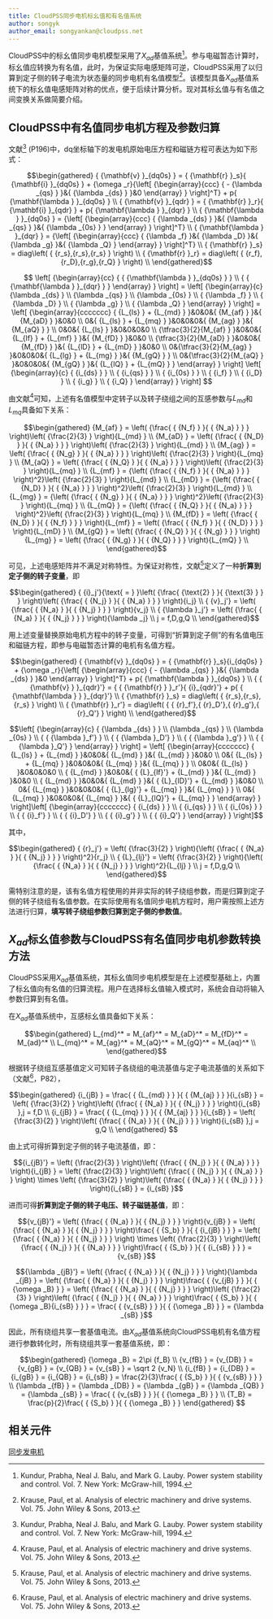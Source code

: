 ```yaml
---
title: CloudPSS同步电机标幺值和有名值系统
author: songyk
author_email: songyankan@cloudpss.net
---
```


CloudPSS中的标幺值同步电机模型采用了$X_{ad}$基值系统[^Kundur]。参与电磁暂态计算时，标幺值应转换为有名值，此时，为保证实际电感矩阵可逆，CloudPSS采用了以归算到定子侧的转子电流为状态量的同步电机有名值模型[^Krause]。该模型具备$X_{ad}$基值系统下的标幺值电感矩阵对称的优点，便于后续计算分析。现对其标幺值与有名值之间变换关系做简要介绍。


## CloudPSS中有名值同步电机方程及参数归算

文献[^Kundur] (P196)中，dq坐标轴下的发电机原始电压方程和磁链方程可表达为如下形式：

$$\begin{gathered}
  { {\mathbf{v} }_{dq0s} } = { {\mathbf{r} }_s}{ {\mathbf{i} }_{dq0s} } + {\omega _r}{\left[ {\begin{array}{ccc}
  { - {\lambda _{qs} } }&{ {\lambda _{ds} } }&0 
\end{array} } \right]^T} + p{ {\mathbf{\lambda } }_{dq0s} } \\ 
  { {\mathbf{v} }_{qdr} } = { {\mathbf{r} }_r}{ {\mathbf{i} }_{qdr} } + p{ {\mathbf{\lambda } }_{dqr} } \\ 
  { {\mathbf{\lambda } }_{dq0s} } = {\left[ {\begin{array}{ccc}
  { {\lambda _{ds} } }&{ {\lambda _{qs} } }&{ {\lambda _{0s} } } 
\end{array} } \right]^T} \\ 
  { {\mathbf{\lambda } }_{dqr} } = {\left[ {\begin{array}{ccc}
  { {\lambda _f} }&{ {\lambda _D} }&{ {\lambda _g} }&{ {\lambda _Q} } 
\end{array} } \right]^T} \\ 
  { {\mathbf{r} }_s} = diag\left( { {r_s},{r_s},{r_s} } \right) \\ 
  { {\mathbf{r} }_r} = diag\left( { {r_f},{r_D},{r_g},{r_Q} } \right) \\ 
\end{gathered}$$

$$
\left[
  {\begin{array}{cc}
  { { {\mathbf{\lambda } }_{dq0s} } } \\ 
  { { {\mathbf{\lambda } }_{dqr} } } 
  \end{array} }
\right] = \left[
  {\begin{array}{c}
    {\lambda _{ds} } \\ 
    {\lambda _{qs} } \\
    {\lambda _{0s} } \\ 
    { {\lambda _f} } \\ 
    { {\lambda _D} } \\ 
    { {\lambda _g} } \\ 
    { {\lambda _Q} } 
  \end{array} }
\right] = \left[
  {\begin{array}{ccccccc}
    { {L_{ls} } + {L_{md} } }&0&0&{ {M_{af} } }&{ {M_{aD} } }&0&0 \\ 
    0&{ {L_{ls} } + {L_{mq} } }&0&0&0&{ {M_{ag} } }&{ {M_{aQ} } } \\ 
    0&0&{ {L_{ls} } }&0&0&0&0 \\ 
    {\tfrac{3}{2}{M_{af} } }&0&0&{ {L_{lf} } + {L_{mf} } }&{ {M_{fD} } }&0&0 \\ 
    {\tfrac{3}{2}{M_{aD} } }&0&0&{ {M_{fD} } }&{ {L_{lD} } + {L_{mD} } }&0&0 \\ 
    0&{\tfrac{3}{2}{M_{ag} } }&0&0&0&{ {L_{lg} } + {L_{mg} } }&{ {M_{gQ} } } \\ 
    0&{\tfrac{3}{2}{M_{aQ} } }&0&0&0&{ {M_{gQ} } }&{ {L_{lQ} } + {L_{mQ} } } 
  \end{array} }
\right] \left[
  {\begin{array}{c}
    { {i_{ds} } } \\ 
    { {i_{qs} } } \\ 
    { {i_{0s} } } \\ 
    { {i_f} } \\ 
    { {i_D} } \\ 
    { {i_g} } \\ 
    { {i_Q} } 
  \end{array} }
\right]
$$

由文献[^Krause]可知，上述有名值模型中定转子以及转子绕组之间的互感参数与$L_{md}$和$L_{mq}$具备如下关系：

$$\begin{gathered}
  {M_{af} } = \left( {\frac{ { {N_f} } }{ { {N_a} } } } \right)\left( {\frac{2}{3} } \right){L_{md} } \\ 
  {M_{aD} } = \left( {\frac{ { {N_D} } }{ { {N_a} } } } \right)\left( {\frac{2}{3} } \right){L_{md} } \\ 
  {M_{ag} } = \left( {\frac{ { {N_g} } }{ { {N_a} } } } \right)\left( {\frac{2}{3} } \right){L_{mq} } \\ 
  {M_{aQ} } = \left( {\frac{ { {N_Q} } }{ { {N_a} } } } \right)\left( {\frac{2}{3} } \right){L_{mq} } \\ 
  {L_{mf} } = {\left( {\frac{ { {N_f} } }{ { {N_a} } } } \right)^2}\left( {\frac{2}{3} } \right){L_{md} } \\ 
  {L_{mD} } = {\left( {\frac{ { {N_D} } }{ { {N_a} } } } \right)^2}\left( {\frac{2}{3} } \right){L_{md} } \\ 
  {L_{mg} } = {\left( {\frac{ { {N_g} } }{ { {N_a} } } } \right)^2}\left( {\frac{2}{3} } \right){L_{mq} } \\ 
  {L_{mQ} } = {\left( {\frac{ { {N_Q} } }{ { {N_a} } } } \right)^2}\left( {\frac{2}{3} } \right){L_{mq} } \\ 
  {M_{fD} } = \left( {\frac{ { {N_D} } }{ { {N_f} } } } \right){L_{mf} } = \left( {\frac{ { {N_f} } }{ { {N_D} } } } \right){L_{mD} } \\ 
  {M_{gQ} } = \left( {\frac{ { {N_Q} } }{ { {N_g} } } } \right){L_{mg} } = \left( {\frac{ { {N_g} } }{ { {N_Q} } } } \right){L_{mQ} } \\ 
\end{gathered}$$

可见，上述电感矩阵并不满足对称特性。为保证对称性，文献[^Krause]定义了一种**折算到定子侧的转子变量**，即

$$\begin{gathered}
  { {i}_j'}{\text{ = } }\left( {\frac{ {\text{2} } }{ {\text{3} } } } \right)\left( {\frac{ { {N_j} } }{ { {N_a} } } } \right){i_j} \\ 
  { {v}_j'} = \left( {\frac{ { {N_a} } }{ { {N_j} } } } \right){v_j} \\ 
  { {\lambda }_j'} = \left( {\frac{ { {N_a} } }{ { {N_j} } } } \right){\lambda _j} \\ 
  j = f,D,g,Q \\ 
\end{gathered}$$

用上述变量替换原始电机方程中的转子变量，可得到“折算到定子侧”的有名值电压和磁链方程，即参与电磁暂态计算的电机有名值方程。

$$\begin{gathered}
  { {\mathbf{v} }_{dq0s} } = { {\mathbf{r} }_s}{i_{dq0s} } + {\omega _r}{\left[ {\begin{array}{ccc}
  { - {\lambda _{qs} } }&{ {\lambda _{ds} } }&0 
\end{array} } \right]^T} + p{ {\mathbf{\lambda } }_{dq0s} } \\ 
  { { {\mathbf{v} } }_{qdr}'} = { { {\mathbf{r} } }_r'}{ {i}_{qdr}'} + p{ { {\mathbf{\lambda } } }_{dqr}'} \\ 
  { {\mathbf{r} }_s} = diag\left( { {r_s},{r_s},{r_s} } \right) \\ 
  { {\mathbf{r} }_r'} = diag\left( { { {r}_f'},{ {r}_D'},{ {r}_g'},{ {r}_Q'} } \right) \\ 
\end{gathered}$$

$$\left[
  {\begin{array}{c}
    { {\lambda _{ds} } } \\
    {\lambda _{qs} } \\
    {\lambda _{0s} } \\
    { { {\lambda }_f'} } \\ 
    { { {\lambda }_D'} } \\ 
    { { {\lambda }_g'} } \\ 
    { { {\lambda }_Q'} } 
  \end{array} }
\right] = \left[
  {\begin{array}{ccccccc}
    { {L_{ls} } + {L_{md} } }&0&0&{ {L_{md} } }&{ {L_{md} } }&0&0 \\ 
    0&{ {L_{ls} } + {L_{mq} } }&0&0&0&{ {L_{mq} } }&{ {L_{mq} } } \\ 
    0&0&{ {L_{ls} } }&0&0&0&0 \\ 
    { {L_{md} } }&0&0&{ { {L}_{lf}'} + {L_{md} } }&{ {L_{md} } }&0&0 \\ 
    { {L_{md} } }&0&0&{ {L_{md} } }&{ { {L}_{lD}'} + {L_{md} } }&0&0 \\ 
    0&{ {L_{mq} } }&0&0&0&{ { {L}_{lg}'} + {L_{mq} } }&{ {L_{mq} } } \\ 
    0&{ {L_{mq} } }&0&0&0&{ {L_{mq} } }&{ { {L}_{lQ}'} + {L_{mq} } } 
\end{array} } \right]\left[ {\begin{array}{ccccccc}
  { {i_{ds} } } \\ 
  { {i_{qs} } } \\ 
  { {i_{0s} } } \\ 
  { { {i}_f'} } \\ 
  { { {i}_D'} } \\ 
  { { {i}_g'} } \\ 
  { { {i}_Q'} } 
\end{array} } \right]$$

其中，

$$\begin{gathered}
  { {r}_j'} = \left( {\frac{3}{2} } \right){\left( {\frac{ { {N_a} } }{ { {N_j} } } } \right)^2}{r_j} \\ 
  { {L}_{lj}'} = \left( {\frac{3}{2} } \right){\left( {\frac{ { {N_a} } }{ { {N_j} } } } \right)^2}{L_{lj} } \\ 
  j = f,D,g,Q \\ 
\end{gathered}$$

需特别注意的是，该有名值方程使用的并非实际的转子绕组参数，而是归算到定子侧的转子绕组有名值参数。在实际使用有名值同步电机方程时，用户需按照上述方法进行归算，**填写转子绕组参数归算到定子侧的参数值**。

## $X_{ad}$标幺值参数与CloudPSS有名值同步电机参数转换方法

CloudPSS采用$X_{ad}$基值系统，其标幺值同步电机模型是在上述模型基础上，内置了标幺值向有名值的归算流程。用户在选择标幺值输入模式时，系统会自动将输入参数归算到有名值。

在$X_{ad}$基值系统中，互感标幺值具备如下关系：

$$\begin{gathered}
  L_{md}^* = M_{af}^* = M_{aD}^* = M_{fD}^* = M_{ad}^* \\
  L_{mq}^* = M_{ag}^* = M_{aQ}^* = M_{gQ}^* = M_{aq}^* \\ 
\end{gathered}$$

根据转子绕组互感基值定义可知转子各绕组的电流基值与定子电流基值的关系如下（文献[^Krause]，P82），

$$\begin{gathered}
  {i_{jB} } = \frac{ { {L_{md} } } }{ { {M_{aj} } } }{i_{sB} } = \left( {\frac{3}{2} } \right)\left( {\frac{ { {N_a} } }{ { {N_j} } } } \right){i_{sB} },j = f,D \\
  {i_{jB} } = \frac{ { {L_{mq} } } }{ { {M_{aj} } } }{i_{sB} } = \left( {\frac{3}{2} } \right)\left( {\frac{ { {N_a} } }{ { {N_j} } } } \right){i_{sB} },j = g,Q \\ 
\end{gathered} $$

由上式可得折算到定子侧的转子电流基值，即：

$${i_{jB}'} = \left( {\frac{2}{3} } \right)\left( {\frac{ { {N_j} } }{ { {N_a} } } } \right){i_{jB} } = \left( {\frac{2}{3} } \right)\left( {\frac{ { {N_j} } }{ { {N_a} } } } \right) \times \left( {\frac{3}{2} } \right)\left( {\frac{ { {N_a} } }{ { {N_j} } } } \right){i_{sB} } = {i_{sB} }$$

进而可得**折算到定子侧的转子电压、转子磁链基值**，即：

$${v_{jB}'} = \left( {\frac{ { {N_a} } }{ { {N_j} } } } \right){v_{jB} } = \left( {\frac{ { {N_a} } }{ { {N_j} } } } \right)\frac{ { {S_b} } }{ { {i_{jB} } } } = \left( {\frac{ { {N_a} } }{ { {N_j} } } } \right) \times \left( {\frac{2}{3} } \right)\left( {\frac{ { {N_j} } }{ { {N_a} } } } \right)\frac{ { {S_b} } }{ { {i_{sB} } } } = {v_{sB} }$$

$${\lambda _{jB}'} = \left( {\frac{ { {N_a} } }{ { {N_j} } } } \right){\lambda _{jB} } = \left( {\frac{ { {N_a} } }{ { {N_j} } } } \right)\frac{ { {v_{jB} } } }{ { {\omega _B} } } = \left( {\frac{ { {N_a} } }{ { {N_j} } } } \right)\left( {\frac{2}{3} } \right)\left( {\frac{ { {N_j} } }{ { {N_a} } } } \right)\frac{ { {S_b} } }{ { {\omega _B}{i_{sB} } } } = \frac{ { {v_{sB} } } }{ { {\omega _B} } } = {\lambda _{sB} }$$

因此，所有绕组共享一套基值电流。由$X_{ad}$基值系统向CloudPSS电机有名值方程进行参数转化时，所有绕组共享一套基值系统，即：

$$\begin{gathered}
  {\omega _B} = 2\pi {f_B} \\
  {v_{fB} } = {v_{DB} } = {v_{gB} } = {v_{QB} } = {v_{sB} } = \sqrt 2 {v_N} \\
  {i_{fB} } = {i_{DB} } = {i_{gB} } = {i_{QB} } = {i_{sB} } = \frac{2}{3}\frac{ { {S_b} } }{ { {v_{sB} } } } \\
  {\lambda _{fB} } = {\lambda _{DB} } = {\lambda _{gB} } = {\lambda _{QB} } = {\lambda _{sB} } = \frac{ { {v_{sB} } } }{ { {\omega _B} } } \\
  {T_B} = \frac{p}{2}\frac{ { {S_b} } }{ { {\omega _B} } }
  \end{gathered}
$$

## 相关元件
[同步发电机](/components/compSyncGeneratorRouter.html)


[^Kundur]: Kundur, Prabha, Neal J. Balu, and Mark G. Lauby. Power system stability and control. Vol. 7. New York: McGraw-hill, 1994.

[^Krause]: Krause, Paul, et al. Analysis of electric machinery and drive systems. Vol. 75. John Wiley & Sons, 2013.